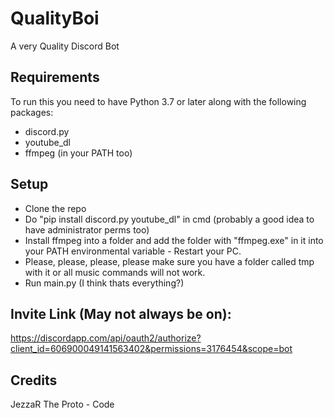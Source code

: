 # QualityBoi
A very Quality Discord Bot

## Requirements  
To run this you need to have Python 3.7 or later along with the following packages:
- discord.py
- youtube_dl
- ffmpeg (in your PATH too)

## Setup
- Clone the repo
- Do "pip install discord.py youtube_dl" in cmd (probably a good idea to have administrator perms too)
- Install ffmpeg into a folder and add the folder with "ffmpeg.exe" in it into your PATH environmental variable - Restart your PC.
- Please, please, please, please make sure you have a folder called tmp with it or all music commands will not work.
- Run main.py (I think thats everything?)

## Invite Link (May not always be on): 
https://discordapp.com/api/oauth2/authorize?client_id=606900049141563402&permissions=3176454&scope=bot

## Credits
JezzaR The Proto - Code
